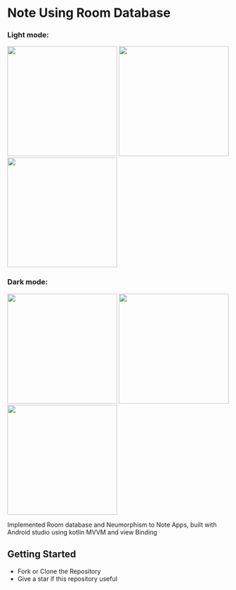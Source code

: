 # Note Using Room Database

<h3 align="left">Light mode:</h3>
<p align="left"> 
<img src="https://github.com/rizkikurniaa/NoteUsingRoom/blob/master/ss-home-light.jpg" width="250"> <img src="https://github.com/rizkikurniaa/NoteUsingRoom/blob/master/ss-detail-light.jpg" width="250"> <img src="https://github.com/rizkikurniaa/NoteUsingRoom/blob/master/ss-edit-light.jpg" width="250">

<h3 align="left">Dark mode:</h3>
<p align="left"> 
<img src="https://github.com/rizkikurniaa/NoteUsingRoom/blob/master/ss-home-dark.jpg" width="250"> <img src="https://github.com/rizkikurniaa/NoteUsingRoom/blob/master/ss-detail-dark.jpg" width="250"> <img src="https://github.com/rizkikurniaa/NoteUsingRoom/blob/master/ss-edit-dark.jpg" width="250">

Implemented Room database and Neumorphism to Note Apps, built with Android studio using kotlin MVVM and view Binding

## Getting Started
- Fork or Clone the Repository
- Give a star if this repository useful